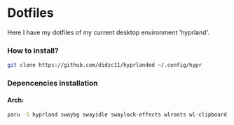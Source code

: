 # Dotfiles
Here I have my dotfiles of my current desktop environment 'hyprland'.
### How to install?
```bash
git clone https://github.com/didzc11/hyprlanded ~/.config/hypr
```
### Depencencies installation

#### Arch:
```bash
paru -S hyprland swaybg swayidle swaylock-effects wlroots wl-clipboard waybar wofi foot mako grim slurp wf-recorder light yad thunar geany mpv mpd mpc viewnior imagemagick polkit-kde-agent xorg-xwayland alsa-utils pavucontrol nwg-look wlogout-git
```
